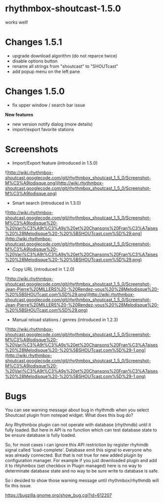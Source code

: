 # rhythmbox-shoutcast-1.5.0 #

works well!

# Changes 1.5.1 #
  * upgrade download algorithm (do not reparce twice)
  * disable options button
  * rename all strings from "shoutcast" to "SHOUTcast"
  * add popup menu on the left pane

# Changes 1.5.0 #
  * fix upper window / search bar issue

**New features**
  * new version notify dialog (more details)
  * import/export favorite stations

# Screenshots #

  * Import/Export feature (introduced in 1.5.0)

![http://wiki.rhythmbox-shoutcast.googlecode.com/git/rhythmbox_shoutcast_1_5_0/Screenshot-M%C3%A9lodisque.png](http://wiki.rhythmbox-shoutcast.googlecode.com/git/rhythmbox_shoutcast_1_5_0/Screenshot-M%C3%A9lodisque.png)

  * Smart search (introduced in 1.3.0)

![http://wiki.rhythmbox-shoutcast.googlecode.com/git/rhythmbox_shoutcast_1_5_0/Screenshot-M%C3%A9lodisque%20-%20Vari%C3%A9t%C3%A9s%20et%20Chansons%20Fran%C3%A7aises%20%28Melodisque%20-%20%5BSHOUTcast.com%5D%29.png](http://wiki.rhythmbox-shoutcast.googlecode.com/git/rhythmbox_shoutcast_1_5_0/Screenshot-M%C3%A9lodisque%20-%20Vari%C3%A9t%C3%A9s%20et%20Chansons%20Fran%C3%A7aises%20%28Melodisque%20-%20%5BSHOUTcast.com%5D%29.png)

  * Copy URL (introduced in 1.2.0)

![http://wiki.rhythmbox-shoutcast.googlecode.com/git/rhythmbox_shoutcast_1_5_0/Screenshot-Jean-Pierre%20MILLERS%20-%20Rendez-vous%20%28Melodisque%20-%20%5BSHOUTcast.com%5D%29.png](http://wiki.rhythmbox-shoutcast.googlecode.com/git/rhythmbox_shoutcast_1_5_0/Screenshot-Jean-Pierre%20MILLERS%20-%20Rendez-vous%20%28Melodisque%20-%20%5BSHOUTcast.com%5D%29.png)

  * Manual reload stations / genres (introduced in 1.2.3)

![http://wiki.rhythmbox-shoutcast.googlecode.com/git/rhythmbox_shoutcast_1_5_0/Screenshot-M%C3%A9lodisque%20-%20Vari%C3%A9t%C3%A9s%20et%20Chansons%20Fran%C3%A7aises%20%28Melodisque%20-%20%5BSHOUTcast.com%5D%29-1.png](http://wiki.rhythmbox-shoutcast.googlecode.com/git/rhythmbox_shoutcast_1_5_0/Screenshot-M%C3%A9lodisque%20-%20Vari%C3%A9t%C3%A9s%20et%20Chansons%20Fran%C3%A7aises%20%28Melodisque%20-%20%5BSHOUTcast.com%5D%29-1.png)


# Bugs #

You can see warning message about bug in rhythmdb when you select Shoutcast plugin from notepad widget. What does this bug do?

Any Rhythmbox plugin can not operate with database (rhythmdb) until it fully loaded. But here in API is no function which can test database state to be ensure database is fully loaded.

So, for most cases i can ignore this API restriction by register rhyhmdb signal called 'load-complete'. Database emit this signal to everyone who was already connected. But that is not true for new added plugin by configuration manager. For example if you just downloaded plugin and add it to rhtyhmbox (set checkbox in Plugin managed) here is no way to determinate database state and no way to be sure write to database is safe.

So i desided to show those warning message until rhythmbox/rhythmdb will fix this issue.

https://bugzilla.gnome.org/show_bug.cgi?id=612207